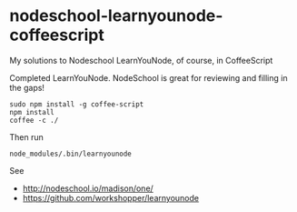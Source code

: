 # nodeschool-learnyounode-coffeescript
My solutions to Nodeschool LearnYouNode, of course, in CoffeeScript

Completed LearnYouNode. NodeSchool is great for reviewing and filling in the gaps!

```
sudo npm install -g coffee-script
npm install
coffee -c ./
```
Then run
```
node_modules/.bin/learnyounode
```

See 

* http://nodeschool.io/madison/one/
* https://github.com/workshopper/learnyounode
